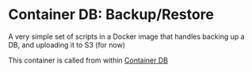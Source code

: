 # Container DB: Backup/Restore

A very simple set of scripts in a Docker image that handles backing up a DB, and uploading it to S3 (for now)

This container is called from within [Container DB](https://github.com/containerdb/containerdb)
